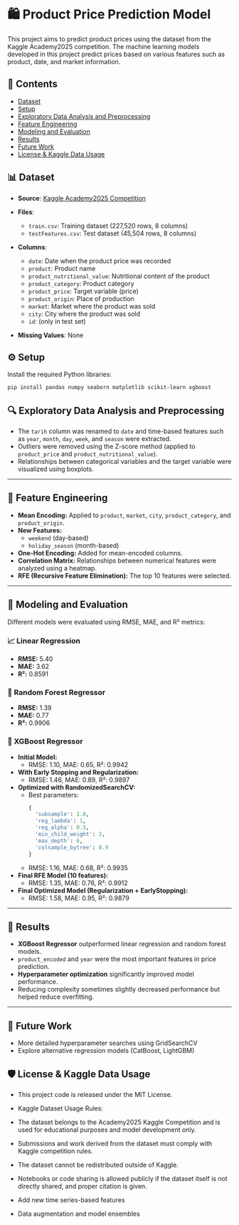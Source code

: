 # 🛍️ Product Price Prediction Model

This project aims to predict product prices using the dataset from the Kaggle Academy2025 competition. The machine learning models developed in this project predict prices based on various features such as product, date, and market information.

## 📁 Contents

- [Dataset](#-dataset)
- [Setup](#-setup)
- [Exploratory Data Analysis and Preprocessing](#-exploratory-data-analysis-and-preprocessing)
- [Feature Engineering](#-feature-engineering)
- [Modeling and Evaluation](#-modeling-and-evaluation)
- [Results](#-results)
- [Future Work](#-future-work)
- [License & Kaggle Data Usage](#-license--kaggle-data-usage)

## 📊 Dataset

- **Source**: [Kaggle Academy2025 Competition](https://www.kaggle.com/competitions/academy2025/data)
- **Files**:
  - `train.csv`: Training dataset (227,520 rows, 8 columns)
  - `testFeatures.csv`: Test dataset (45,504 rows, 8 columns)

- **Columns**:
  - `date`: Date when the product price was recorded
  - `product`: Product name
  - `product_nutritional_value`: Nutritional content of the product
  - `product_category`: Product category
  - `product_price`: Target variable (price)
  - `product_origin`: Place of production
  - `market`: Market where the product was sold
  - `city`: City where the product was sold
  - `id`: (only in test set)

- **Missing Values**: None

## ⚙️ Setup

Install the required Python libraries:

```bash
pip install pandas numpy seaborn matplotlib scikit-learn xgboost
```

## 🔍 Exploratory Data Analysis and Preprocessing

* The `tarih` column was renamed to `date` and time-based features such as `year`, `month`, `day`, `week`, and `season` were extracted.
* Outliers were removed using the Z-score method (applied to `product_price` and `product_nutritional_value`).
* Relationships between categorical variables and the target variable were visualized using boxplots.

---

## 💠 Feature Engineering

* **Mean Encoding:** Applied to `product`, `market`, `city`, `product_category`, and `product_origin`.
* **New Features:**
  * `weekend` (day-based)
  * `holiday_season` (month-based)
* **One-Hot Encoding:** Added for mean-encoded columns.
* **Correlation Matrix:** Relationships between numerical features were analyzed using a heatmap.
* **RFE (Recursive Feature Elimination):** The top 10 features were selected.

---

## 🤖 Modeling and Evaluation

Different models were evaluated using RMSE, MAE, and R² metrics:

### 📈 Linear Regression

* **RMSE:** 5.40
* **MAE:** 3.62
* **R²:** 0.8591

### 🌲 Random Forest Regressor

* **RMSE:** 1.39
* **MAE:** 0.77
* **R²:** 0.9906

### 🚀 XGBoost Regressor

* **Initial Model:**
  * RMSE: 1.10, MAE: 0.65, R²: 0.9942
* **With Early Stopping and Regularization:**
  * RMSE: 1.46, MAE: 0.89, R²: 0.9897
* **Optimized with RandomizedSearchCV:**
  * Best parameters:
    ```python
    {
      'subsample': 1.0,
      'reg_lambda': 1,
      'reg_alpha': 0.5,
      'min_child_weight': 3,
      'max_depth': 6,
      'colsample_bytree': 0.9
    }
    ```
  * RMSE: 1.16, MAE: 0.68, R²: 0.9935
* **Final RFE Model (10 features):**
  * RMSE: 1.35, MAE: 0.76, R²: 0.9912
* **Final Optimized Model (Regularization + EarlyStopping):**
  * RMSE: 1.58, MAE: 0.95, R²: 0.9879

---

## 📌 Results

* **XGBoost Regressor** outperformed linear regression and random forest models.
* `product_encoded` and `year` were the most important features in price prediction.
* **Hyperparameter optimization** significantly improved model performance.
* Reducing complexity sometimes slightly decreased performance but helped reduce overfitting.

---

## 🔮 Future Work

* More detailed hyperparameter searches using GridSearchCV
* Explore alternative regression models (CatBoost, LightGBM)

## 🛡️ License & Kaggle Data Usage

* This project code is released under the MIT License.

* Kaggle Dataset Usage Rules:

* The dataset belongs to the Academy2025 Kaggle Competition and is used for educational purposes and model development only.

* Submissions and work derived from the dataset must comply with Kaggle competition rules.

* The dataset cannot be redistributed outside of Kaggle.

* Notebooks or code sharing is allowed publicly if the dataset itself is not directly shared, and proper citation is given.
* Add new time series-based features
* Data augmentation and model ensembles
